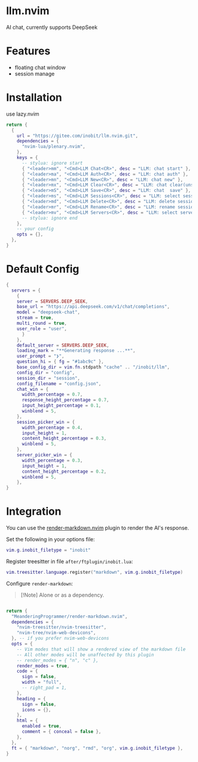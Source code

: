 # llm.nvim

AI chat, currently supports DeepSeek

# Features

- floating chat window
- session manage

# Installation

use lazy.nvim

```lua
return {
  {
    url = "https://gitee.com/inobit/llm.nvim.git",
    dependencies = {
      "nvim-lua/plenary.nvim",
    },
    keys = {
      -- stylua: ignore start
      { "<leader>mm", "<Cmd>LLM Chat<CR>", desc = "LLM: chat start" },
      { "<leader>ma", "<Cmd>LLM Auth<CR>", desc = "LLM: chat auth" },
      { "<leader>mn", "<Cmd>LLM New<CR>", desc = "LLM: chat new" },
      { "<leader>mx", "<Cmd>LLM Clear<CR>", desc = "LLM: chat clear(unsaved)" },
      { "<leader>mS", "<Cmd>LLM Save<CR>", desc = "LLM: chat  save" },
      { "<leader>ms", "<Cmd>LLM Sessions<CR>", desc = "LLM: select session" },
      { "<leader>md", "<Cmd>LLM Delete<CR>", desc = "LLM: delete session" },
      { "<leader>mr", "<Cmd>LLM Rename<CR>", desc = "LLM: rename session" },
      { "<leader>mv", "<Cmd>LLM Servers<CR>", desc = "LLM: select server" },
      -- stylua: ignore end
    },
    -- your config
    opts = {},
  },
}
```

# Default Config

```lua
{
  servers = {
    {
    server = SERVERS.DEEP_SEEK,
    base_url = "https://api.deepseek.com/v1/chat/completions",
    model = "deepseek-chat",
    stream = true,
    multi_round = true,
    user_role = "user",
      }
    },
    default_server = SERVERS.DEEP_SEEK,
    loading_mark = "**Generating response ...**",
    user_prompt = "❯",
    question_hi = { fg = "#1abc9c" },
    base_config_dir = vim.fn.stdpath "cache" .. "/inobit/llm",
    config_dir = "config",
    session_dir = "session",
    config_filename = "config.json",
    chat_win = {
      width_percentage = 0.7,
      response_height_percentage = 0.7,
      input_height_percentage = 0.1,
      winblend = 5,
    },
    session_picker_win = {
      width_percentage = 0.4,
      input_height = 1,
      content_height_percentage = 0.3,
      winblend = 5,
    },
    server_picker_win = {
      width_percentage = 0.3,
      input_height = 1,
      content_height_percentage = 0.2,
      winblend = 5,
    },
}
```

# Integration

You can use the [render-markdown.nvim](https://github.com/MeanderingProgrammer/render-markdown.nvim) plugin to render the AI's response.

Set the following in your options file:

```lua
vim.g.inobit_filetype = "inobit"
```

Register treesitter in file `after/ftplugin/inobit.lua`:

```lua
vim.treesitter.language.register("markdown", vim.g.inobit_filetype)
```

Configure `render-markdown`:

> [!Note] Alone or as a dependency.

```lua

return {
  "MeanderingProgrammer/render-markdown.nvim",
  dependencies = {
    "nvim-treesitter/nvim-treesitter",
    "nvim-tree/nvim-web-devicons",
  }, -- if you prefer nvim-web-devicons
  opts = {
    -- Vim modes that will show a rendered view of the markdown file
    -- All other modes will be unaffected by this plugin
    -- render_modes = { "n", "c" },
    render_modes = true,
    code = {
      sign = false,
      width = "full",
      -- right_pad = 1,
    },
    heading = {
      sign = false,
      icons = {},
    },
    html = {
      enabled = true,
      comment = { conceal = false },
    },
  },
  ft = { "markdown", "norg", "rmd", "org", vim.g.inobit_filetype },
}
```
